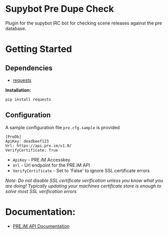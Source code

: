 Supybot Pre Dupe Check
======================

Plugin for the supybot IRC bot for checking scene releases against the pre database.


# Getting Started

## Dependencies

* [requests](http://docs.python-requests.org/)

**Installation:**
```
pip install requests
```


## Configuration

A sample configuration file `pre.cfg.sample` is provided

```config
[PreDb]
ApiKey: deadbeef123
Url: https://api.pre.im/v1.0/
VerifyCertificate: True
```

* `ApiKey` - PRE.iM Accesskey
* `Url` - Url endpoint for the PRE.iM API
* `VerifyCertificate` - Set to 'False' to ignore SSL certificate errors

_Note: Do not disable SSL certificate verification unless you know what you are doing! Typically updating your machines
certificate store is enough to solve most SSL verification errors_


# Documentation:

* [PRE.iM API Documentation](https://pre.im/doku/index.htm)

